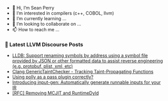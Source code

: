 - 👋 Hi, I’m Sean Perry
- 👀 I’m interested in compilers (c++, COBOL, llvm)
- 🌱 I’m currently learning ...
- 💞️ I’m looking to collaborate on ...
- 📫 How to reach me ...

<!---
s66perry/s66perry is a ✨ special ✨ repository because its `README.md` (this file) appears on your GitHub profile.
You can click the Preview link to take a look at your changes.
--->
### 📕 Latest LLVM Discourse Posts

<!-- DISCOURSE-LLVM:START -->
- [LLDB: Support renaming symbols by address using a symbol file provided by JSON or other formatted data to assist reverse engineering &lpar;e.g. protobuf, plist, xml, etc&rpar;](https://discourse.llvm.org/t/lldb-support-renaming-symbols-by-address-using-a-symbol-file-provided-by-json-or-other-formatted-data-to-assist-reverse-engineering-e-g-protobuf-plist-xml-etc/80355#post_12)
- [Clang GenericTaintChecker - Tracking Taint-Propagating Functions](https://discourse.llvm.org/t/clang-generictaintchecker-tracking-taint-propagating-functions/80349#post_4)
- [Using polly as a pass plugin correctly?](https://discourse.llvm.org/t/using-polly-as-a-pass-plugin-correctly/80481#post_1)
- [Introducing input-gen: Automatically generate runnable inputs for your IR](https://discourse.llvm.org/t/introducing-input-gen-automatically-generate-runnable-inputs-for-your-ir/80443#post_4)
- [[RFC] Removing MCJIT and RuntimeDyld](https://discourse.llvm.org/t/rfc-removing-mcjit-and-runtimedyld/80464#post_8)
<!-- DISCOURSE-LLVM:END -->
